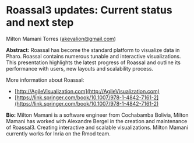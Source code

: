 # Roassal3 updates: Current status and next step

Milton Mamani Torres (akevalion@gmail.com)

**Abstract:** Roassal has become the standard platform to visualize data in Pharo. Roassal contains numerous tunable and interactive visualizations. This presentation highlights the latest progress of Roassal and outline its performance with users, new layouts and scalability process.

More information about Roassal: 
- [http://AgileVisualization.com](http://AgileVisualization.com)
- [https://link.springer.com/book/10.1007/978-1-4842-7161-2](https://link.springer.com/book/10.1007/978-1-4842-7161-2)

**Bio:** Milton Mamani is a software engineer from Cochabamba Bolivia, Milton Mamani has worked with Alexandre Bergel in the creation and maintenance of Roassal3. Creating interactive and scalable visualizations. Milton Mamani currently works for Inria on the Rmod team.